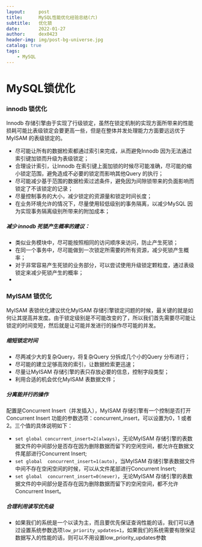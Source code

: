 ```yaml
---
layout:     post
title:      MySQL性能优化经验总结(六)
subtitle:   优化锁
date:       2022-01-27
author:     dex0423
header-img: img/post-bg-universe.jpg
catalog: true
tags:
    - MySQL
---
```



# MySQL锁优化

### innodb 锁优化

Innodb 存储引擎由于实现了行级锁定，虽然在锁定机制的实现方面所带来的性能损耗可能比表级锁定会要更高一些，但是在整体并发处理能力方面要远远优于MyISAM 的表级锁定的。
- 尽可能让所有的数据检索都通过索引来完成，从而避免Innodb 因为无法通过索引键加锁而升级为表级锁定；
- 合理设计索引，让Innodb 在索引键上面加锁的时候尽可能准确，尽可能的缩小锁定范围，避免造成不必要的锁定而影响其他Query 的执行；
- 尽可能减少基于范围的数据检索过滤条件，避免因为间隙锁带来的负面影响而锁定了不该锁定的记录；
- 尽量控制事务的大小，减少锁定的资源量和锁定时间长度；
- 在业务环境允许的情况下，尽量使用较低级别的事务隔离，以减少MySQL 因为实现事务隔离级别所带来的附加成本；

##### 减少 innodb 死锁产生概率的建议：
- 类似业务模块中，尽可能按照相同的访问顺序来访问，防止产生死锁；
- 在同一个事务中，尽可能做到一次锁定所需要的所有资源，减少死锁产生概率；
- 对于非常容易产生死锁的业务部分，可以尝试使用升级锁定颗粒度，通过表级锁定来减少死锁产生的概率；
- 
### MyISAM 锁优化

MyISAM 表锁优化建议优化MyISAM 存储引擎锁定问题的时候，最关键的就是如何让其提高并发度。由于锁定级别是不可能改变的了，所以我们首先需要尽可能让锁定的时间变短，然后就是让可能并发进行的操作尽可能的并发。

##### 缩短锁定时间
  - 尽两减少大的复杂Query，将复杂Query 分拆成几个小的Query 分布进行；
  - 尽可能的建立足够高效的索引，让数据检索更迅速；
  - 尽量让MyISAM 存储引擎的表只存放必要的信息，控制字段类型；
  - 利用合适的机会优化MyISAM 表数据文件；
##### 分离能并行的操作
  配置是Concurrent Insert（并发插入），MyISAM 存储引擎有一个控制是否打开Concurrent Insert 功能的参数选项：concurrent_insert，可以设置为0，1 或者2。三个值的具体说明如下：
  - `set global concurrent_insert=2(always)`，无论MyISAM 存储引擎的表数据文件的中间部分是否存在因为删除数据而留下的空闲空间，都允许在数据文件尾部进行Concurrent Insert;
  - `set global  concurrent_insert=1(auto)`，当MyISAM 存储引擎表数据文件中间不存在空闲空间的时候，可以从文件尾部进行Concurrent Insert;
  - `set global  concurrent_insert=0(never)`，无论MyISAM 存储引擎的表数据文件的中间部分是否存在因为删除数据而留下的空闲空间，都不允许Concurrent Insert。
##### 合理利用读写优先级
  - 如果我们的系统是一个以读为主，而且要优先保证查询性能的话，我们可以通过设置系统参数选项`low_priority_updates=1`，如果我们的系统需要有限保证数据写入的性能的话，则可以不用设置low_priority_updates参数